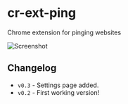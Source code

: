 # cr-ext-ping
Chrome extension for pinging websites

<img src="http://i.imgur.com/a3qvE2s.png" alt="Screenshot"/>

## Changelog
+ ```v0.3``` - Settings page added.
+ ```v0.2``` - First working version!

